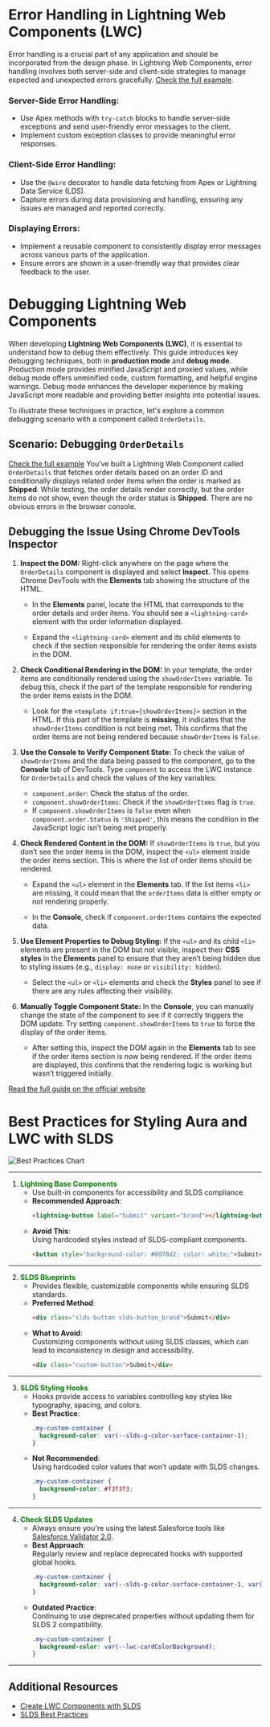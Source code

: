 # Error Handling in Lightning Web Components (LWC)

Error handling is a crucial part of any application and should be incorporated from the design phase. In Lightning Web Components, error handling involves both server-side and client-side strategies to manage expected and unexpected errors gracefully. [Check the full example](./Exsamples.js#L1).

### Server-Side Error Handling: 
- Use Apex methods with `try-catch` blocks to handle server-side exceptions and send user-friendly error messages to the client.
- Implement custom exception classes to provide meaningful error responses.

### Client-Side Error Handling:
- Use the `@wire` decorator to handle data fetching from Apex or Lightning Data Service (LDS).
- Capture errors during data provisioning and handling, ensuring any issues are managed and reported correctly.

### Displaying Errors:
- Implement a reusable component to consistently display error messages across various parts of the application.
- Ensure errors are shown in a user-friendly way that provides clear feedback to the user.

# Debugging Lightning Web Components

When developing **Lightning Web Components (LWC)**, it is essential to understand how to debug them effectively. This guide introduces key debugging techniques, both in **production mode** and **debug mode**. Production mode provides minified JavaScript and proxied values, while debug mode offers unminified code, custom formatting, and helpful engine warnings. Debug mode enhances the developer experience by making JavaScript more readable and providing better insights into potential issues.

To illustrate these techniques in practice, let's explore a common debugging scenario with a component called `OrderDetails`.

## Scenario: Debugging `OrderDetails`
[Check the full example](./Exsamples.js#L108)
You’ve built a Lightning Web Component called `OrderDetails` that fetches order details based on an order ID and conditionally displays related order items when the order is marked as **Shipped**. While testing, the order details render correctly, but the order items do not show, even though the order status is **Shipped**. There are no obvious errors in the browser console.

## Debugging the Issue Using Chrome DevTools Inspector

1. **Inspect the DOM:**
   Right-click anywhere on the page where the `OrderDetails` component is displayed and select **Inspect**. This opens Chrome DevTools with the **Elements** tab showing the structure of the HTML.

   - In the **Elements** panel, locate the HTML that corresponds to the order details and order items. You should see a `<lightning-card>` element with the order information displayed.

   - Expand the `<lightning-card>` element and its child elements to check if the section responsible for rendering the order items exists in the DOM.

2. **Check Conditional Rendering in the DOM:**
   In your template, the order items are conditionally rendered using the `showOrderItems` variable. To debug this, check if the part of the template responsible for rendering the order items exists in the DOM.
   
   - Look for the `<template if:true={showOrderItems}>` section in the HTML. If this part of the template is **missing**, it indicates that the `showOrderItems` condition is not being met. This confirms that the order items are not being rendered because `showOrderItems` is `false`.

3. **Use the Console to Verify Component State:**
   To check the value of `showOrderItems` and the data being passed to the component, go to the **Console** tab of DevTools. Type `component` to access the LWC instance for `OrderDetails` and check the values of the key variables:
   
   - `component.order`: Check the status of the order.
   - `component.showOrderItems`: Check if the `showOrderItems` flag is `true`.
   - If `component.showOrderItems` is `false` even when `component.order.Status` is `'Shipped'`, this means the condition in the JavaScript logic isn’t being met properly.

4. **Check Rendered Content in the DOM:**
   If `showOrderItems` is `true`, but you don’t see the order items in the DOM, inspect the `<ul>` element inside the order items section. This is where the list of order items should be rendered.

   - Expand the `<ul>` element in the **Elements** tab. If the list items `<li>` are missing, it could mean that the `orderItems` data is either empty or not rendering properly.
   
   - In the **Console**, check if `component.orderItems` contains the expected data.

5. **Use Element Properties to Debug Styling:**
   If the `<ul>` and its child `<li>` elements are present in the DOM but not visible, inspect their **CSS styles** in the **Elements** panel to ensure that they aren’t being hidden due to styling issues (e.g., `display: none` or `visibility: hidden`).
   
   - Select the `<ul>` or `<li>` elements and check the **Styles** panel to see if there are any rules affecting their visibility.

6. **Manually Toggle Component State:**
   In the **Console**, you can manually change the state of the component to see if it correctly triggers the DOM update. Try setting `component.showOrderItems` to `true` to force the display of the order items.
   
   - After setting this, inspect the DOM again in the **Elements** tab to see if the order items section is now being rendered. If the order items are displayed, this confirms that the rendering logic is working but wasn’t triggered initially.
     
[Read the full guide on the official website](https://developer.salesforce.com/blogs/2019/02/debug-your-lightning-web-components)


# Best Practices for Styling Aura and LWC with SLDS
![Best Practices Chart](../Images/diagram_illustrating_best_practices_for_styling.png)

---

1. **<span style="color:green">Lightning Base Components</span>**
   - Use built-in components for accessibility and SLDS compliance.
   - **Recommended Approach**:  
     ```html
     <lightning-button label="Submit" variant="brand"></lightning-button>
     ```
   - **Avoid This**:  
     Using hardcoded styles instead of SLDS-compliant components.  
     ```html
     <button style="background-color: #0070d2; color: white;">Submit</button>
     ```

---

2. **<span style="color:green">SLDS Blueprints</span>**
   - Provides flexible, customizable components while ensuring SLDS standards.
   - **Preferred Method**:  
     ```html
     <div class="slds-button slds-button_brand">Submit</div>
     ```
   - **What to Avoid**:  
     Customizing components without using SLDS classes, which can lead to inconsistency in design and accessibility.  
     ```html
     <div class="custom-button">Submit</div>
     ```

---

3. **<span style="color:green">SLDS Styling Hooks</span>**
   - Hooks provide access to variables controlling key styles like typography, spacing, and colors.
   - **Best Practice**:  
     ```css
     .my-custom-container {
       background-color: var(--slds-g-color-surface-container-1);
     }
     ```
   - **Not Recommended**:  
     Using hardcoded color values that won’t update with SLDS changes.  
     ```css
     .my-custom-container {
       background-color: #f3f3f3;
     }
     ```

---

4. **<span style="color:green">Check SLDS Updates</span>**
   - Always ensure you're using the latest Salesforce tools like [Salesforce Validator 2.0](https://marketplace.visualstudio.com/items?itemName=salesforce.salesforce-vscode-slds).
   - **Best Approach**:  
     Regularly review and replace deprecated hooks with supported global hooks.
     ```css
     .my-custom-container {
       background-color: var(--slds-g-color-surface-container-1, var(--lwc-cardColorBackground));
     }
     ```
   - **Outdated Practice**:  
     Continuing to use deprecated properties without updating them for SLDS 2 compatibility.  
     ```css
     .my-custom-container {
       background-color: var(--lwc-cardColorBackground);
     }
     ```

---

## Additional Resources

- [Create LWC Components with SLDS](https://developer.salesforce.com/docs/platform/lwc/guide/create-components-css-slds.html)
- [SLDS Best Practices](https://www.lightningdesignsystem.com/dev-guidelines/best-practices/)

